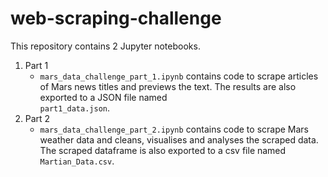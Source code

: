 # web-scraping-challenge
This repository contains 2 Jupyter notebooks. 

1. Part 1
    * <code>mars_data_challenge_part_1.ipynb</code> contains code to scrape articles of Mars news titles and previews the text. The results are also exported to a JSON file named <code> part1_data.json</code>.
2. Part 2
    * <code>mars_data_challenge_part_2.ipynb</code> contains code to scrape Mars weather data and cleans, visualises and analyses the scraped data. The scraped dataframe is also exported to a csv file named <code>Martian_Data.csv</code>.